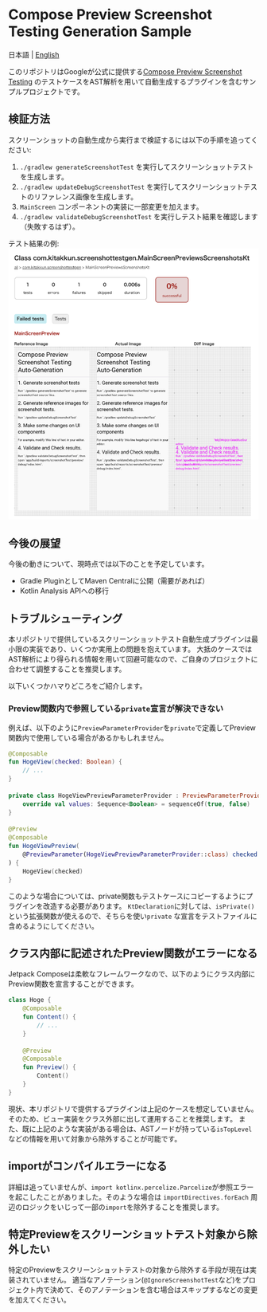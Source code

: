 # Compose Preview Screenshot Testing Generation Sample

日本語 | [English](README.md)

このリポジトリはGoogleが公式に提供する[Compose Preview Screenshot Testing](https://developer.android.com/studio/preview/compose-screenshot-testing?hl=ja)
のテストケースをAST解析を用いて自動生成するプラグインを含むサンプルプロジェクトです。

## 検証方法

スクリーンショットの自動生成から実行まで検証するには以下の手順を追ってください:

1. `./gradlew generateScreenshotTest` を実行してスクリーンショットテストを生成します。
2. `./gradlew updateDebugScreenshotTest` を実行してスクリーンショットテストのリファレンス画像を生成します。
3. `MainScreen` コンポーネントの実装に一部変更を加えます。
4. `./gradlew validateDebugScreenshotTest` を実行しテスト結果を確認します（失敗するはず）。

テスト結果の例:
![](assets/example_test_result.png)

## 今後の展望

今後の動きについて、現時点では以下のことを予定しています。

- Gradle PluginとしてMaven Centralに公開（需要があれば）
- Kotlin Analysis APIへの移行

## トラブルシューティング

本リポジトリで提供しているスクリーンショットテスト自動生成プラグインは最小限の実装であり、いくつか実用上の問題を抱えています。
大抵のケースではAST解析により得られる情報を用いて回避可能なので、ご自身のプロジェクトに合わせて調整することを推奨します。

以下いくつかハマりどころをご紹介します。

### Preview関数内で参照している`private`宣言が解決できない

例えば、以下のように`PreviewParameterProvider`を`private`で定義してPreview関数内で使用している場合があるかもしれません。

```kotlin
@Composable
fun HogeView(checked: Boolean) {
    // ...
}

private class HogeViewPreviewParameterProvider : PreviewParameterProvider<Boolean> {
    override val values: Sequence<Boolean> = sequenceOf(true, false)
}

@Preview
@Composable
fun HogeViewPreview(
    @PreviewParameter(HogeViewPreviewParameterProvider::class) checked: Boolean,
) {
    HogeView(checked)
}
```

このような場合については、private関数もテストケースにコピーするようにプラグインを改造する必要があります。
`KtDeclaration`に対しては、`isPrivate()`という拡張関数が使えるので、そちらを使い`private`
な宣言をテストファイルに含めるようにしてください。

## クラス内部に記述されたPreview関数がエラーになる

Jetpack Composeは柔軟なフレームワークなので、以下のようにクラス内部にPreview関数を宣言することができます。

```kotlin
class Hoge {
    @Composable
    fun Content() {
        // ...
    }

    @Preview
    @Composable
    fun Preview() {
        Content()
    }
}
```

現状、本リポジトリで提供するプラグインは上記のケースを想定していません。そのため、ビュー実装をクラス外部に出して運用することを推奨します。
また、既に上記のような実装がある場合は、ASTノードが持っている`isTopLevel`などの情報を用いて対象から除外することが可能です。

## importがコンパイルエラーになる

詳細は追っていませんが、`import kotlinx.percelize.Parcelize`が参照エラーを起こしたことがありました。そのような場合は
`importDirectives.forEach` 周辺のロジックをいじって一部の`import`を除外することを推奨します。

## 特定Previewをスクリーンショットテスト対象から除外したい

特定のPreviewをスクリーンショットテストの対象から除外する手段が現在は実装されていません。
適当なアノテーション(`@IgnoreScreenshotTest`など)をプロジェクト内で決めて、そのアノテーションを含む場合はスキップするなどの変更を加えてください。
